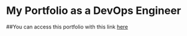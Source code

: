 # My Portfolio as a DevOps Engineer

##You can access this portfolio with this link [here](https://tolani-port.netlify.app/)
 
